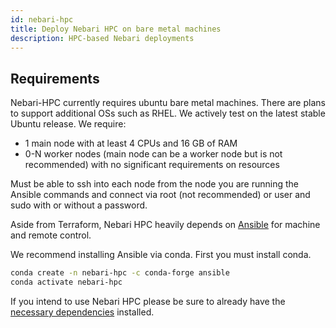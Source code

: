 ```yaml
---
id: nebari-hpc
title: Deploy Nebari HPC on bare metal machines
description: HPC-based Nebari deployments
---
```


## Requirements

Nebari-HPC currently requires ubuntu bare metal machines. There are plans to support additional OSs such as RHEL. We actively test on the latest stable Ubuntu release. We require:

- 1 main node with at least 4 CPUs and 16 GB of RAM
- 0-N worker nodes (main node can be a worker node but is not recommended) with no significant requirements on resources

Must be able to ssh into each node from the node you are running the Ansible commands and connect via root (not recommended) or user and sudo with or without a password.

Aside from Terraform, Nebari HPC heavily depends on [Ansible](https://docs.ansible.com/ansible/latest/installation_guide/intro_installation.html) for machine and remote control.

We recommend installing Ansible via conda. First you must install conda.

```bash
conda create -n nebari-hpc -c conda-forge ansible
conda activate nebari-hpc
```

If you intend to use Nebari HPC please be sure to already have the [necessary dependencies](https://github.com/Quansight/nebari-hpc#dependencies) installed.
